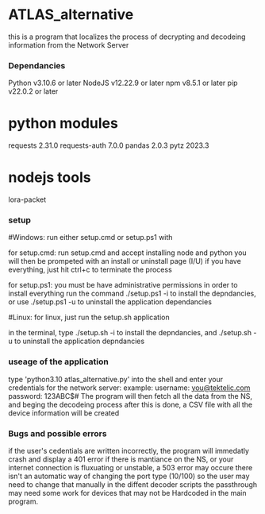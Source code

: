 # ATLAS_alternative
this is a program that localizes the process of decrypting and decodeing information from the Network Server

### Dependancies ###
Python 	v3.10.6 or later
NodeJS 	v12.22.9 or later
npm 	v8.5.1 or later
pip 	v22.0.2 or later

# python modules
requests      	   2.31.0
requests-auth      7.0.0
pandas             2.0.3
pytz               2023.3

# nodejs tools
lora-packet

### setup ###

#Windows:
run either setup.cmd or setup.ps1 with

for setup.cmd:
run setup.cmd and accept installing node and python
you will then be prompeted with an install or uninstall page (I/U)
if you have everything, just hit ctrl+c to terminate the process

for setup.ps1:
you must be have administrative permissions in order to install everything
run the command ./setup.ps1 -i to install the depndancies, or use ./setup.ps1 -u to uninstall the application dependancies

#Linux:
for linux, just run the setup.sh application

in the terminal, type ./setup.sh -i to install the depndancies, and ./setup.sh -u to uninstall the application depndancies

### useage of the application ###
type 'python3.10 atlas_alternative.py' into the shell and enter your credentials for the network server:
example:
username: you@tektelic.com
password: 123ABC$#
The program will then fetch all the data from the NS, and beging the decodeing process
after this is done, a CSV file with all the device information will be created

### Bugs and possible errors ###
if the user's cedentials are written incorrectly, the program will immedatly crash and display a 401 error
if there is mantiance on the NS, or your internet connection is fluxuating or unstable, a 503 error may occure
there isn't an automatic way of changing the port type (10/100) so the user may need to change that manually in the diffent decoder scripts
the passthrough may need some work for devices that may not be Hardcoded in the main program.
